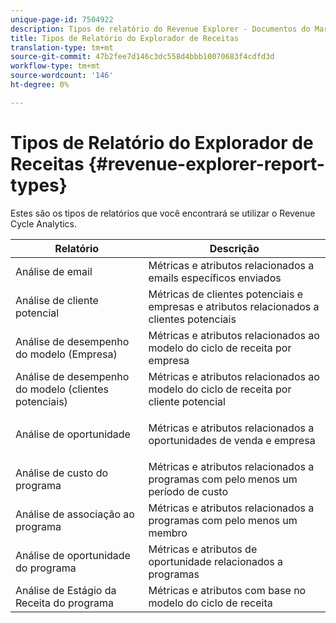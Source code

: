 ```yaml
---
unique-page-id: 7504922
description: Tipos de relatório do Revenue Explorer - Documentos do Marketing - Documentação do produto
title: Tipos de Relatório do Explorador de Receitas
translation-type: tm+mt
source-git-commit: 47b2fee7d146c3dc558d4bbb10070683f4cdfd3d
workflow-type: tm+mt
source-wordcount: '146'
ht-degree: 0%

---
```



# Tipos de Relatório do Explorador de Receitas {#revenue-explorer-report-types}

Estes são os tipos de relatórios que você encontrará se utilizar o Revenue Cycle Analytics.

<table> 
 <thead> 
  <tr> 
   <th>Relatório</th> 
   <th>Descrição</th> 
  </tr> 
 </thead> 
 <tbody> 
  <tr> 
   <td>Análise de email</td> 
   <td>Métricas e atributos relacionados a emails específicos enviados</td> 
  </tr> 
  <tr> 
   <td>Análise de cliente potencial</td> 
   <td>Métricas de clientes potenciais e empresas e atributos relacionados a clientes potenciais</td> 
  </tr> 
  <tr> 
   <td>Análise de desempenho do modelo (Empresa)</td> 
   <td>Métricas e atributos relacionados ao modelo do ciclo de receita por empresa</td> 
  </tr> 
  <tr> 
   <td>Análise de desempenho do modelo (clientes potenciais)</td> 
   <td>Métricas e atributos relacionados ao modelo do ciclo de receita por cliente potencial</td> 
  </tr> 
  <tr> 
   <td>Análise de oportunidade</td> 
   <td><p>Métricas e atributos relacionados a oportunidades de venda e empresa</p></td> 
  </tr> 
  <tr> 
   <td>Análise de custo do programa</td> 
   <td>Métricas e atributos relacionados a programas com pelo menos um período de custo</td> 
  </tr> 
  <tr> 
   <td>Análise de associação ao programa</td> 
   <td>Métricas e atributos relacionados a programas com pelo menos um membro</td> 
  </tr> 
  <tr> 
   <td>Análise de oportunidade do programa</td> 
   <td>Métricas e atributos de oportunidade relacionados a programas</td> 
  </tr> 
  <tr> 
   <td>Análise de Estágio da Receita do programa</td> 
   <td>Métricas e atributos com base no modelo do ciclo de receita</td> 
  </tr> 
 </tbody> 
</table>

